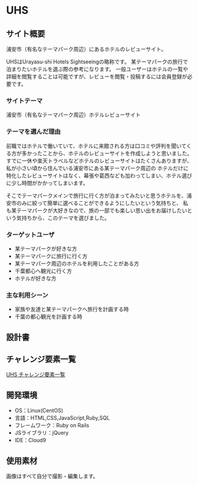 # UHS

## サイト概要
浦安市（有名なテーマパーク周辺）にあるホテルのレビューサイト。

UHSはUrayasu-shi Hotels Sightseeingの略称です。
某テーマパークの旅行で泊まりたいホテルを選ぶ際の参考になります。
一般ユーザーはホテルの一覧や詳細を閲覧することは可能ですが、レビューを閲覧・投稿するには会員登録が必要です。

### サイトテーマ
浦安市（有名なテーマパーク周辺）ホテルレビューサイト

### テーマを選んだ理由

前職ではホテルで働いていて、ホテルに来館される方は口コミや評判を聞いてくる方が多かったことから、ホテルのレビューサイトを作成しようと思いました。
すでに一休や楽天トラベルなどホテルのレビューサイトはたくさんありますが、私が小さい頃から住んでいる浦安市にある某テーマパーク周辺の
ホテルだけに特化したレビューサイトはなく、幕張や葛西なども加わってしまい、ホテル選びに少し時間がかかってしまいます。

そこでテーマパークメインで旅行に行く方が泊まってみたいと思うホテルを、浦安市のみに絞って簡単に選べることができるようにしたいという気持ちと、
私も某テーマパークが大好きなので、旅の一部でも楽しい思い出をお届けしたいという気持ちから、このテーマを選びました。

### ターゲットユーザ

- 某テーマパークが好きな方
- 某テーマパークに旅行に行く方
- 某テーマパーク周辺のホテルを利用したことがある方
- 千葉都心へ観光に行く方
- ホテルが好きな方

### 主な利用シーン

- 家族や友達と某テーマパークへ旅行を計画する時
- 千葉の都心観光を計画する時

## 設計書


## チャレンジ要素一覧
[UHS チャレンジ要素一覧](https://docs.google.com/spreadsheets/d/1g0c8Bz8RHw8O-zL7bRNLPVbDtSNMyuum_2vkwjnZWr4/edit#gid=0)

## 開発環境
- OS：Linux(CentOS)
- 言語：HTML,CSS,JavaScript,Ruby,SQL
- フレームワーク：Ruby on Rails
- JSライブラリ：jQuery
- IDE：Cloud9

## 使用素材

画像はすべて自分で撮影・編集します。
